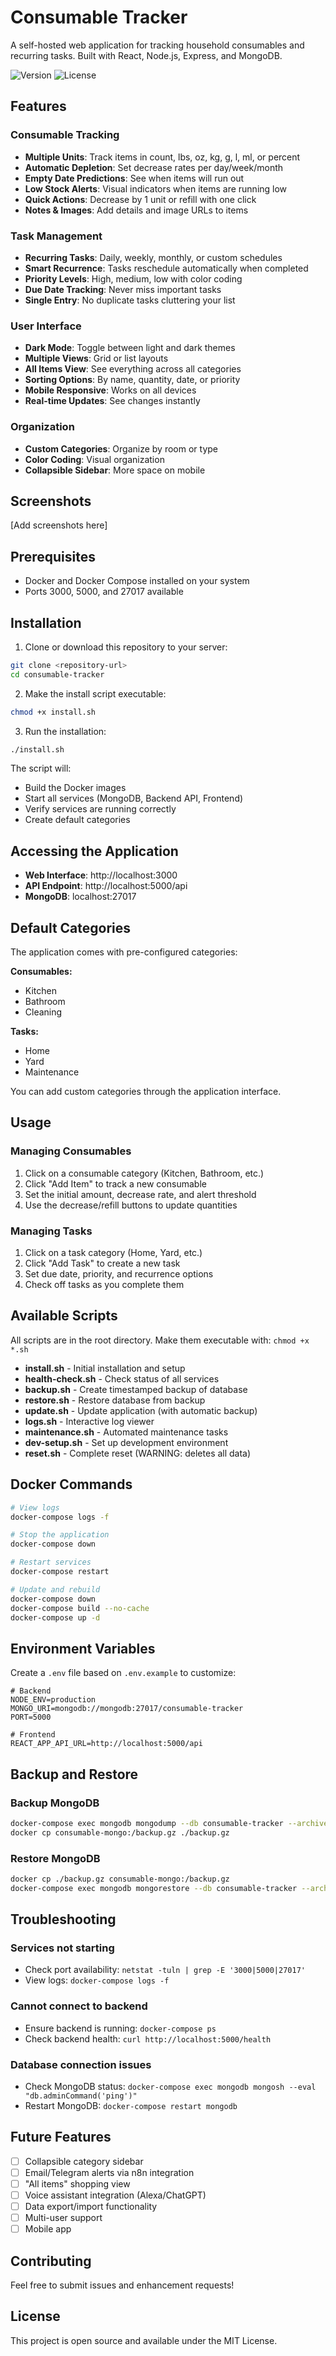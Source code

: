 # Consumable Tracker

A self-hosted web application for tracking household consumables and recurring tasks. Built with React, Node.js, Express, and MongoDB.

![Version](https://img.shields.io/badge/version-1.1.0-blue.svg)
![License](https://img.shields.io/badge/license-MIT-green.svg)

## Features

### Consumable Tracking
- **Multiple Units**: Track items in count, lbs, oz, kg, g, l, ml, or percent
- **Automatic Depletion**: Set decrease rates per day/week/month
- **Empty Date Predictions**: See when items will run out
- **Low Stock Alerts**: Visual indicators when items are running low
- **Quick Actions**: Decrease by 1 unit or refill with one click
- **Notes & Images**: Add details and image URLs to items

### Task Management
- **Recurring Tasks**: Daily, weekly, monthly, or custom schedules
- **Smart Recurrence**: Tasks reschedule automatically when completed
- **Priority Levels**: High, medium, low with color coding
- **Due Date Tracking**: Never miss important tasks
- **Single Entry**: No duplicate tasks cluttering your list

### User Interface
- **Dark Mode**: Toggle between light and dark themes
- **Multiple Views**: Grid or list layouts
- **All Items View**: See everything across all categories
- **Sorting Options**: By name, quantity, date, or priority
- **Mobile Responsive**: Works on all devices
- **Real-time Updates**: See changes instantly

### Organization
- **Custom Categories**: Organize by room or type
- **Color Coding**: Visual organization
- **Collapsible Sidebar**: More space on mobile

## Screenshots

[Add screenshots here]

## Prerequisites

- Docker and Docker Compose installed on your system
- Ports 3000, 5000, and 27017 available

## Installation

1. Clone or download this repository to your server:
```bash
git clone <repository-url>
cd consumable-tracker
```

2. Make the install script executable:
```bash
chmod +x install.sh
```

3. Run the installation:
```bash
./install.sh
```

The script will:
- Build the Docker images
- Start all services (MongoDB, Backend API, Frontend)
- Verify services are running correctly
- Create default categories

## Accessing the Application

- **Web Interface**: http://localhost:3000
- **API Endpoint**: http://localhost:5000/api
- **MongoDB**: localhost:27017

## Default Categories

The application comes with pre-configured categories:

**Consumables:**
- Kitchen
- Bathroom
- Cleaning

**Tasks:**
- Home
- Yard
- Maintenance

You can add custom categories through the application interface.

## Usage

### Managing Consumables
1. Click on a consumable category (Kitchen, Bathroom, etc.)
2. Click "Add Item" to track a new consumable
3. Set the initial amount, decrease rate, and alert threshold
4. Use the decrease/refill buttons to update quantities

### Managing Tasks
1. Click on a task category (Home, Yard, etc.)
2. Click "Add Task" to create a new task
3. Set due date, priority, and recurrence options
4. Check off tasks as you complete them

## Available Scripts

All scripts are in the root directory. Make them executable with: `chmod +x *.sh`

- **install.sh** - Initial installation and setup
- **health-check.sh** - Check status of all services
- **backup.sh** - Create timestamped backup of database
- **restore.sh** - Restore database from backup
- **update.sh** - Update application (with automatic backup)
- **logs.sh** - Interactive log viewer
- **maintenance.sh** - Automated maintenance tasks
- **dev-setup.sh** - Set up development environment
- **reset.sh** - Complete reset (WARNING: deletes all data)

## Docker Commands

```bash
# View logs
docker-compose logs -f

# Stop the application
docker-compose down

# Restart services
docker-compose restart

# Update and rebuild
docker-compose down
docker-compose build --no-cache
docker-compose up -d
```

## Environment Variables

Create a `.env` file based on `.env.example` to customize:

```env
# Backend
NODE_ENV=production
MONGO_URI=mongodb://mongodb:27017/consumable-tracker
PORT=5000

# Frontend
REACT_APP_API_URL=http://localhost:5000/api
```

## Backup and Restore

### Backup MongoDB
```bash
docker-compose exec mongodb mongodump --db consumable-tracker --archive=/backup.gz --gzip
docker cp consumable-mongo:/backup.gz ./backup.gz
```

### Restore MongoDB
```bash
docker cp ./backup.gz consumable-mongo:/backup.gz
docker-compose exec mongodb mongorestore --db consumable-tracker --archive=/backup.gz --gzip
```

## Troubleshooting

### Services not starting
- Check port availability: `netstat -tuln | grep -E '3000|5000|27017'`
- View logs: `docker-compose logs -f`

### Cannot connect to backend
- Ensure backend is running: `docker-compose ps`
- Check backend health: `curl http://localhost:5000/health`

### Database connection issues
- Check MongoDB status: `docker-compose exec mongodb mongosh --eval "db.adminCommand('ping')"`
- Restart MongoDB: `docker-compose restart mongodb`

## Future Features

- [ ] Collapsible category sidebar
- [ ] Email/Telegram alerts via n8n integration
- [ ] "All items" shopping view
- [ ] Voice assistant integration (Alexa/ChatGPT)
- [ ] Data export/import functionality
- [ ] Multi-user support
- [ ] Mobile app

## Contributing

Feel free to submit issues and enhancement requests!

## License

This project is open source and available under the MIT License.
